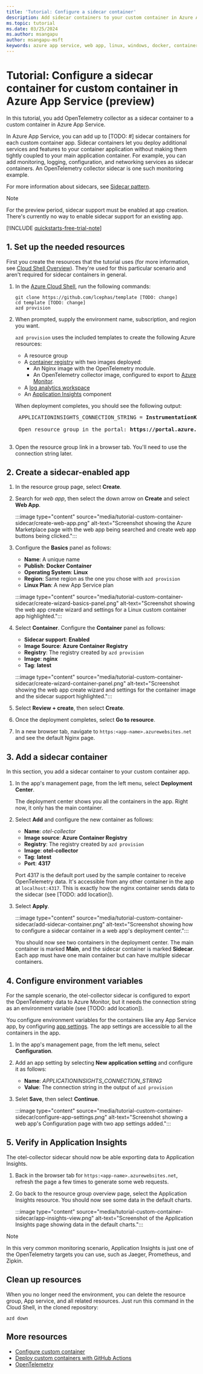 ```yaml
---
title: 'Tutorial: Configure a sidecar container'
description: Add sidecar containers to your custom container in Azure App Service. Add or update services to your application without changing your application container.
ms.topic: tutorial
ms.date: 03/25/2024
ms.author: msangapu
author: msangapu-msft
keywords: azure app service, web app, linux, windows, docker, container, sidecar
---
```


# Tutorial: Configure a sidecar container for custom container in Azure App Service (preview)

In this tutorial, you add OpenTelemetry collector as a sidecar container to a custom container in Azure App Service. 

In Azure App Service, you can add up to [TODO: #] sidecar containers for each custom container app. Sidecar containers let you deploy additional services and features to your container application without making them tightly coupled to your main application container. For example, you can add monitoring, logging, configuration, and networking services as sidecar containers. An OpenTelemetry collector sidecar is one such monitoring example. 

For more information about sidecars, see [Sidecar pattern](/azure/architecture/patterns/sidecar).

> [!NOTE]
> For the preview period, sidecar support must be enabled at app creation. There's currently no way to enable sidecar support for an existing app.

[!INCLUDE [quickstarts-free-trial-note](../../includes/quickstarts-free-trial-note.md)]

## 1. Set up the needed resources

First you create the resources that the tutorial uses (for more information, see [Cloud Shell Overview](../cloud-shell/overview.md)). They're used for this particular scenario and aren't required for sidecar containers in general.

1. In the [Azure Cloud Shell](https://shell.azure.com), run the following commands:

    ```azurecli-interactive
    git clone https://github.com/lcephas/template [TODO: change]
    cd template [TODO: change]
    azd provision
    ```

1. When prompted, supply the environment name, subscription, and region you want.

    `azd provision` uses the included templates to create the following Azure resources:
    
    - A resource group
    - A [container registry](../container-registry/container-registry-intro.md) with two images deployed:
        - An Nginx image with the OpenTelemetry module.
        - An OpenTelemetry collector image, configured to export to [Azure Monitor](../azure-monitor/overview.md).
    - A [log analytics workspace](../azure-monitor/logs/log-analytics-overview.md)
    - An [Application Insights](../azure-monitor/app/app-insights-overview.md) component
    
    When deployment completes, you should see the following output:

    <pre>
    APPLICATIONINSIGHTS_CONNECTION_STRING = <b>InstrumentationKey=...;IngestionEndpoint=...;LiveEndpoint=...</b>

    Open resource group in the portal: <b>https://portal.azure.com/#@/resource/subscriptions/.../resourceGroups/...</b>
    </pre>

1. Open the resource group link in a browser tab. You'll need to use the connection string later.

## 2. Create a sidecar-enabled app

1. In the resource group page, select **Create**.
1. Search for *web app*, then select the down arrow on **Create** and select **Web App**.

    :::image type="content" source="media/tutorial-custom-container-sidecar/create-web-app.png" alt-text="Screenshot showing the Azure Marketplace page with the web app being searched and create web app buttons being clicked.":::

1. Configure the **Basics** panel as follows:
    - **Name**: A unique name
    - **Publish**: **Docker Container**
    - **Operating System**: **Linux**
    - **Region**: Same region as the one you chose with `azd provision`
    - **Linux Plan**: A new App Service plan

    :::image type="content" source="media/tutorial-custom-container-sidecar/create-wizard-basics-panel.png" alt-text="Screenshot showing the web app create wizard and settings for a Linux custom container app highlighted.":::

1. Select **Container**. Configure the **Container** panel as follows:
    - **Sidecar support**: **Enabled**
    - **Image Source**: **Azure Container Registry**
    - **Registry**: The registry created by `azd provision`
    - **Image**: **nginx**
    - **Tag**: **latest**

    :::image type="content" source="media/tutorial-custom-container-sidecar/create-wizard-container-panel.png" alt-text="Screenshot showing the web app create wizard and settings for the container image and the sidecar support highlighted.":::

1. Select **Review + create**, then select **Create**.

1. Once the deployment completes, select **Go to resource**.

1. In a new browser tab, navigate to `https:<app-name>.azurewebsites.net` and see the default Nginx page.

## 3. Add a sidecar container

In this section, you add a sidecar container to your custom container app.

1. In the app's management page, from the left menu, select **Deployment Center**.

    The deployment center shows you all the containers in the app. Right now, it only has the main container.

1. Select **Add** and configure the new container as follows:
    - **Name**: *otel-collector*
    - **Image source**: **Azure Container Registry**
    - **Registry**: The registry created by `azd provision`
    - **Image**: **otel-collector**
    - **Tag**: **latest**
    - **Port**: **4317**

    Port 4317 is the default port used by the sample container to receive OpenTelemetry data. It's accessible from any other container in the app at `localhost:4317`. This is exactly how the nginx container sends data to the sidecar (see [TODO: add location]).

1. Select **Apply**.

    :::image type="content" source="media/tutorial-custom-container-sidecar/add-sidecar-container.png" alt-text="Screenshot showing how to configure a sidecar container in a web app's deployment center.":::

    You should now see two containers in the deployment center. The main container is marked **Main**, and the sidecar container is marked **Sidecar**. Each app must have one main container but can have multiple sidecar containers.

## 4. Configure environment variables

For the sample scenario, the otel-collector sidecar is configured to export the OpenTelemetry data to Azure Monitor, but it needs the connection string as an environment variable (see [TODO: add location]).

You configure environment variables for the containers like any App Service app, by configuring [app settings](configure-common.md#configure-app-settings). The app settings are accessible to all the containers in the app.

1. In the app's management page, from the left menu, select **Configuration**.

1. Add an app setting by selecting **New application setting** and configure it as follows:    
    - **Name**: *APPLICATIONINSIGHTS_CONNECTION_STRING*
    - **Value**: The connection string in the output of `azd provision`

1. Selet **Save**, then select **Continue**.

    :::image type="content" source="media/tutorial-custom-container-sidecar/configure-app-settings.png" alt-text="Screenshot showing a web app's Configuration page with two app settings added.":::

## 5. Verify in Application Insights

The otel-collector sidecar should now be able exporting data to Application Insights.

1. Back in the browser tab for `https:<app-name>.azurewebsites.net`, refresh the page a few times to generate some web requests.
1. Go back to the resource group overview page, select the Application Insights resource. You should now see some data in the default charts.

    :::image type="content" source="media/tutorial-custom-container-sidecar/app-insights-view.png" alt-text="Screenshot of the Application Insights page showing data in the default charts.":::

> [!NOTE]
> In this very common monitoring scenario, Application Insights is just one of the OpenTelemetry targets you can use, such as Jaeger, Prometheus, and Zipkin.

## Clean up resources

When you no longer need the environment, you can delete the resource group, App service, and all related resources. Just run this command in the Cloud Shell, in the cloned repository:

```azurecli-interactive
azd down
```

## More resources

- [Configure custom container](configure-custom-container.md)
- [Deploy custom containers with GitHub Actions](deploy-container-github-action.md)
- [OpenTelemetry](https://opentelemetry.io/)

